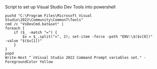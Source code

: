 Script to set up Visual Studio Dev Tools into powershell
```
pushd "C:\Program Files\Microsoft Visual Studio\2022\Community\Common7\Tools"
cmd /c "VsDevCmd.bat&set" |
foreach {
    if ($_ -match "=") {
        $v = $_.split("=", 2); set-item -force -path "ENV:\$($v[0])"  -value "$($v[1])"
    }
}
popd
Write-Host "`nVisual Studio 2022 Command Prompt variables set." -ForegroundColor Yellow
```